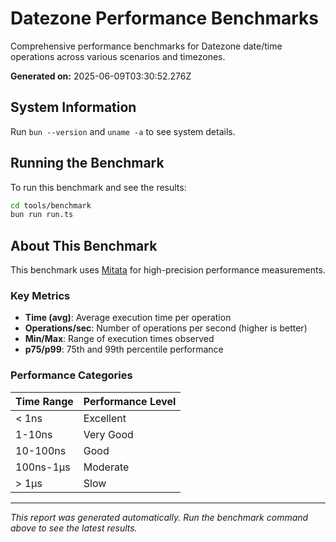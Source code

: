 # Datezone Performance Benchmarks

Comprehensive performance benchmarks for Datezone date/time operations across various scenarios and timezones.

**Generated on:** 2025-06-09T03:30:52.276Z

## System Information

Run `bun --version` and `uname -a` to see system details.

## Running the Benchmark

To run this benchmark and see the results:

```bash
cd tools/benchmark
bun run run.ts
```

## About This Benchmark

This benchmark uses [Mitata](https://github.com/evanwashere/mitata) for high-precision performance measurements.

### Key Metrics

- **Time (avg)**: Average execution time per operation
- **Operations/sec**: Number of operations per second (higher is better)
- **Min/Max**: Range of execution times observed
- **p75/p99**: 75th and 99th percentile performance

### Performance Categories

| Time Range | Performance Level |
|------------|-------------------|
| < 1ns | Excellent |
| 1-10ns | Very Good |
| 10-100ns | Good |
| 100ns-1μs | Moderate |
| > 1μs | Slow |

---

*This report was generated automatically. Run the benchmark command above to see the latest results.*
